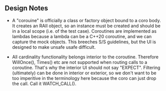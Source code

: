 ## Design Notes

 - A "corouine" is officially a class or factory object bound to a coro body. 
   It creates an RAII object, so an instance must be created and should be in 
   a local scope (i.e. of the test case). Coroutines are implemented as lambdas
   because a lambda can be a C++20 coroutine, and we can capture the mock objects.
   This breeches S/S guidelines, but the UI is designed to make unsafe usafe difficult.

 - All cardinality functionality belongs interior to the coroutine. Therefore WillOnce(), Times()
   etc are not supported when routing calls to a coroutine. That's why the interior UI 
   should not say "EXPECT". Filtering (ultimately) can be done in interior or exterior,
   so we don't want to be too imperitive in the terminology here because the coro can just
   drop the call. Call it WATCH_CALL().
